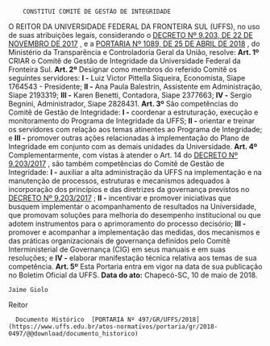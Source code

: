         CONSTITUI COMITÊ DE GESTÃO DE INTEGRIDADE  

 O REITOR DA UNIVERSIDADE FEDERAL DA FRONTEIRA SUL (UFFS), no uso de suas atribuições legais, considerando o [DECRETO Nº 9.203, DE 22 DE NOVEMBRO DE 2017](http://www.planalto.gov.br/ccivil_03/_ato2015-2018/2017/decreto/D9203.htm)  , e a [PORTARIA Nº 1089, DE 25 DE ABRIL DE 2018](http://www.cgu.gov.br/noticias/2018/04/cgu-lanca-regulamentacao-para-programas-de-integridade-no-governo-federal/portaria-cgu-1089-2018-1.pdf)  , do Ministério da Transparência e Controladoria Geral da União, resolve:     **Art. 1º** CRIAR o Comitê de Gestão de Integridade da Universidade Federal da Fronteira Sul.     **Art. 2º** Designar como membros do referido Comitê os seguintes servidores:   **I -** Luiz Victor Pittella Siqueira, Economista, Siape 1764543 - Presidente;   **II -** Ana Paula Balestrin, Assistente em Administração, Siape 2193319;   **III -** Karen Benetti, Contadora, Siape 2377663;   **IV -** Sergio Begnini, Administrador, Siape 2828431.     **Art. 3º** São competências do Comitê de Gestão de Integridade:   **I -** coordenar a estruturação, execução e monitoramento do Programa de Integridade da UFFS;   **II -** orientar e treinar os servidores com relação aos temas atinentes ao Programa de Integridade; e   **III -** promover outras ações relacionadas à implementação do Plano de Integridade em conjunto com as demais unidades da Universidade.     **Art. 4º** Complementarmente, com vistas à atender o Art. 14 do [DECRETO Nº 9.203/2017](http://www.planalto.gov.br/ccivil_03/_ato2015-2018/2017/decreto/D9203.htm)  , são também competências do Comitê de Gestão de Integridade:   **I -** auxiliar a alta administração da UFFS na implementação e na manutenção de processos, estruturas e mecanismos adequados à incorporação dos princípios e das diretrizes da governança previstos no [DECRETO Nº 9.203/2017](http://www.planalto.gov.br/ccivil_03/_ato2015-2018/2017/decreto/D9203.htm)  ;   **II -** incentivar e promover iniciativas que busquem implementar o acompanhamento de resultados na Universidade, que promovam soluções para melhoria do desempenho institucional ou que adotem instrumentos para o aprimoramento do processo decisório;   **III -** promover e acompanhar a implementação das medidas, dos mecanismos e das práticas organizacionais de governança definidos pelo Comitê Interministerial de Governança (CIG) em seus manuais e em suas resoluções; e   **IV -** elaborar manifestação técnica relativa aos temas de sua competência.     **Art. 5º** Esta Portaria entra em vigor na data de sua publicação no Boletim Oficial da UFFS.       **Data do ato:** Chapecó-SC, 10 de maio de 2018.   
 

    Jaime Giolo   
 Reitor 

      Documento Histórico  [PORTARIA Nº 497/GR/UFFS/2018](https://www.uffs.edu.br/atos-normativos/portaria/gr/2018-0497/@@download/documento_historico)     
      
